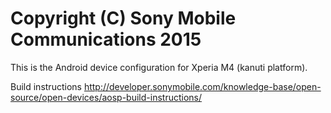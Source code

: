 Copyright (C) Sony Mobile Communications 2015
=============================================

This is the Android device configuration for Xperia M4 (kanuti platform).

Build instructions
http://developer.sonymobile.com/knowledge-base/open-source/open-devices/aosp-build-instructions/
